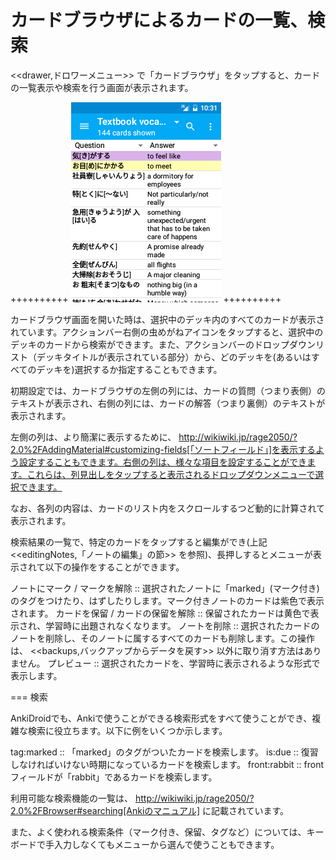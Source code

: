 
# カードブラウザによるカードの一覧、検索

<<drawer,ドロワーメニュー>> で「カードブラウザ」をタップすると、カードの一覧表示や検索を行う画面が表示されます。

++++++++++
<img src="img/6-browser.png">
++++++++++

カードブラウザ画面を開いた時は、選択中のデッキ内のすべてのカードが表示されています。アクションバー右側の虫めがねアイコンをタップすると、選択中のデッキのカードから検索ができます。また、アクションバーのドロップダウンリスト（デッキタイトルが表示されている部分）から、どのデッキを(あるいはすべてのデッキを)選択するか指定することもできます。

初期設定では、カードブラウザの左側の列には、カードの質問（つまり表側）のテキストが表示され、右側の列には、カードの解答（つまり裏側）のテキストが表示されます。

左側の列は、より簡潔に表示するために、 http://wikiwiki.jp/rage2050/?2.0%2FAddingMaterial#customizing-fields[「ソートフィールド」]を表示するよう設定することもできます。右側の列は、様々な項目を設定することができます。これらは、列見出しをタップすると表示されるドロップダウンメニューで選択できます。

なお、各列の内容は、カードのリスト内をスクロールするつど動的に計算されて表示されます。

検索結果の一覧で、特定のカードをタップすると編集ができ(上記 <<editingNotes,「ノートの編集」の節>> を参照)、長押しするとメニューが表示されて以下の操作をすることができます。

ノートにマーク / マークを解除 :: 選択されたノートに「marked」(マーク付き)のタグをつけたり、はずしたりします。マーク付きノートのカードは紫色で表示されます。
カードを保留 / カードの保留を解除 :: 保留されたカードは黄色で表示され、学習時に出題されなくなります。
ノートを削除 :: 選択されたカードのノートを削除し、そのノートに属するすべてのカードも削除します。この操作は、 <<backups,バックアップからデータを戻す>> 以外に取り消す方法はありません。
プレビュー :: 選択されたカードを、学習時に表示されるような形式で表示します。

=== 検索

AnkiDroidでも、Ankiで使うことができる検索形式をすべて使うことができ、複雑な検索に役立ちます。以下に例をいくつか示します。

 tag:marked :: 「marked」のタグがついたカードを検索します。
 is:due :: 復習しなければいけない時期になっているカードを検索します。
 front:rabbit :: frontフィールドが「rabbit」であるカードを検索します。

利用可能な検索機能の一覧は、 http://wikiwiki.jp/rage2050/?2.0%2FBrowser#searching[Ankiのマニュアル] に記載されています。

また、よく使われる検索条件（マーク付き、保留、タグなど）については、キーボードで手入力しなくてもメニューから選んで使うこともできます。
